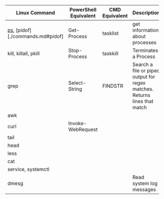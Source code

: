 | Linux Command | PowerShell Equivalent | CMD Equivalent | Description |
| ---- | ---- | ---- | ---- |
| [ps](./commands.md#ps), [pidof][./commands.md#pidof] | Get-Process | tasklist | get information about processes | Process Info |
| kill, killall, pkill | Stop-Process | taskkill |  Terminates a Process |
| grep | Select-String | FINDSTR | Search a file or piped output for regex matches. Returns lines that match |
| awk | | | |
| curl | Invoke-WebRequest | | |
| tail | | | |
| head | | | |
| less | | | |
| cat | | | |
| service, systemctl | | | |
| dmesg | | | Read system log messages |
